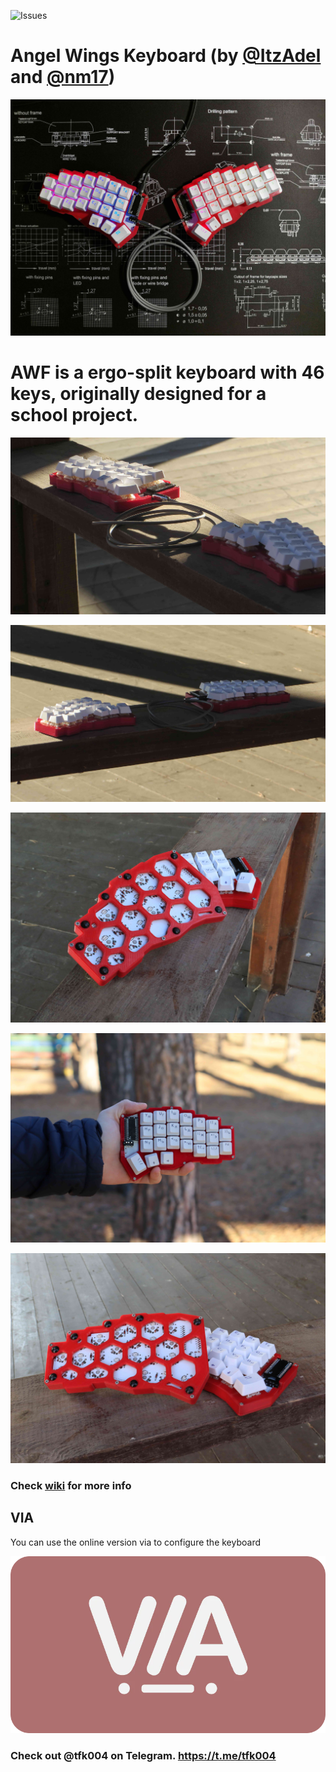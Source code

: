 ![Issues](https://img.shields.io/bitbucket/issues/ItzAdel/AngelWings-keyboard)

# Angel Wings Keyboard (by [@ItzAdel](https://github.com/ItzAdel) and [@nm17](https://github.com/nm17))

![Main Photo](photos/awf(6).jpg)

# AWF is a ergo-split keyboard with 46 keys, originally designed for a school project.

![Photo 1](photos/awf(1).jpg)

![Photo 2](photos/awf(2).jpg)

![Photo 3](photos/awf(3).jpg)

![Photo 4](photos/awf(4).jpg)

![Photo 5](photos/awf(5).jpg)

### Check [wiki](https://github.com/ItzAdel/AngelWings-keyboard/wiki/INFO) for more info

## VIA

You can use the online version via to configure the keyboard

[![video](thumb/via.png)](https://youtu.be/KcosSeNAZnk)

### Check out @tfk004 on Telegram. https://t.me/tfk004
